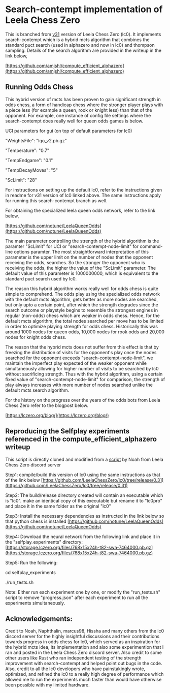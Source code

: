 # Search-contempt implementation of Leela Chess Zero

This is branched from [v31](https://github.com/LeelaChessZero/lc0/tree/release/0.31) version of Leela Chess Zero (lc0). It implements search-contempt which is a hybrid mcts algorithm that combines the standard puct search (used in alphazero and now in lc0) and thompson sampling. Details of the search algorithm are provided in the writeup in the link below,

[https://github.com/amjshl/compute_efficient_alphazero](https://github.com/amjshl/compute_efficient_alphazero)


## Running Odds Chess

This hybrid version of mcts has been proven to gain significant strength in odds chess, a form of handicap chess where the stronger player plays with a piece less (for example a queen, rook or knight less) than that of the opponent. For example, one instance of config file settings where the search-contempt does really well for queen odds games is below.

UCI parameters for gui (on top of default parameters for lc0)

 "WeightsFile": "lqo_v2.pb.gz"
 
 "Temperature": "0.7"
 
 "TempEndgame": "0.1"
 
 "TempDecayMoves": "5"
 
 "ScLimit": "28"
 

For instructions on setting up the default lc0, refer to the instructions given in readme for v31 version of lc0 linked above. The same instructions apply for running this search-contempt branch as well.

For obtaining the specialized leela queen odds network, refer to the link below,

[https://github.com/notune/LeelaQueenOdds](https://github.com/notune/LeelaQueenOdds)

The main parameter controlling the strength of the hybrid algorithm is the paramter "ScLimit" for UCI or "search-contempt-node-limit" for command-line options paramter. The most straightforward interpretation of this parameter is the upper limit on the number of nodes that the opponent receiving the odds, searches. So the stronger the opponent who is receiving the odds, the higher the value of the "ScLimit" parameter. The default value of this parameter is 1000000000, which is equivalent to the standard puct search used by lc0.

The reason this hybrid algorithm works really well for odds chess is quite simple to comprehend. The odds play using the specialized odds network with the default mcts algorithm, gets better as more nodes are searched, but only upto a certain point, after which the strength degrades since the search outcome or playstyle begins to resemble the strongest engines in regular (non-odds) chess which are weaker in odds chess. Hence, for the default mcts algorithm, the total nodes searched per move has to be limited in order to optimize playing strength for odds chess. Historically this was around 1000 nodes for queen odds, 10,000 nodes for rook odds and 20,000 nodes for knight odds chess.

The reason that the hybrid mcts does not suffer from this effect is that by freezing the distribution of visits for the opponent's play once the nodes searched for the opponent exceeds "search-contempt-node-limit", we maintain the imperfect play expected of the weaker opponent while simultaneously allowing for higher number of visits to be searched by lc0 without sacrificing strength. Thus with the hybrid algorithm, using a certain fixed value of "search-contempt-node-limit" for comparison, the strength of play always increases with more number of nodes searched unlike the default mcts search algorithm.

For the history on the progress over the years of the odds bots from Leela Chess Zero refer to the blogpost below.

[https://lczero.org/blog/](https://lczero.org/blog/)

## Reproducing the Selfplay experiments referenced in the compute_efficient_alphazero writeup

This script is directly cloned and modified from a [script](https://github.com/notune/LeelaQueenOdds/blob/main/training/generate_games.py) by Noah from Leela Chess Zero discord server

Step1: compile/build this version of lc0 using the same instructions as that of the link below
[https://github.com/LeelaChessZero/lc0/tree/release/0.31](https://github.com/LeelaChessZero/lc0/tree/release/0.31)

Step2: The build/release directory created will contain an executable which is "lc0". make an identical copy of this executable but rename it to "lc0pro" and place it in the same folder as the original "lc0"

Step3: Install the necessary dependencies as instructed in the link below so that python chess is installed
[https://github.com/notune/LeelaQueenOdds](https://github.com/notune/LeelaQueenOdds)

Step4: Download the neural network from the following link and place it in the "selfplay_experiments" directory:
[https://storage.lczero.org/files/768x15x24h-t82-swa-7464000.pb.gz](https://storage.lczero.org/files/768x15x24h-t82-swa-7464000.pb.gz)

Step5: Run the following:

cd selfplay_experiments

./run_tests.sh

Note: Either run each experiment one by one, or modify the "run_tests.sh" script to remove "progress.json" after each experiment to run all the experiments simultaneously.

## Acknowledgements:

Credit to Noah, Naphthalin, marcus98, Hissha and many others from the lc0 discord server for the highly insightful discussions and their contributions towards progress in odds chess for lc0, which served as an inspiration for the hybrid mcts idea, its implementation and also some experimention that I ran and posted in the Leela Chess Zero discord server. Also credit to some other users like Rust who ran independent testing of the strength improvement with search-contempt and helped point out bugs in the code. Also, credit to all the lc0 developers who have painstakingly wrote, optimized, and refined the lc0 to a really high degree of performance which allowed me to run the experiments much faster than would have otherwise been possible with my limited hardware.
